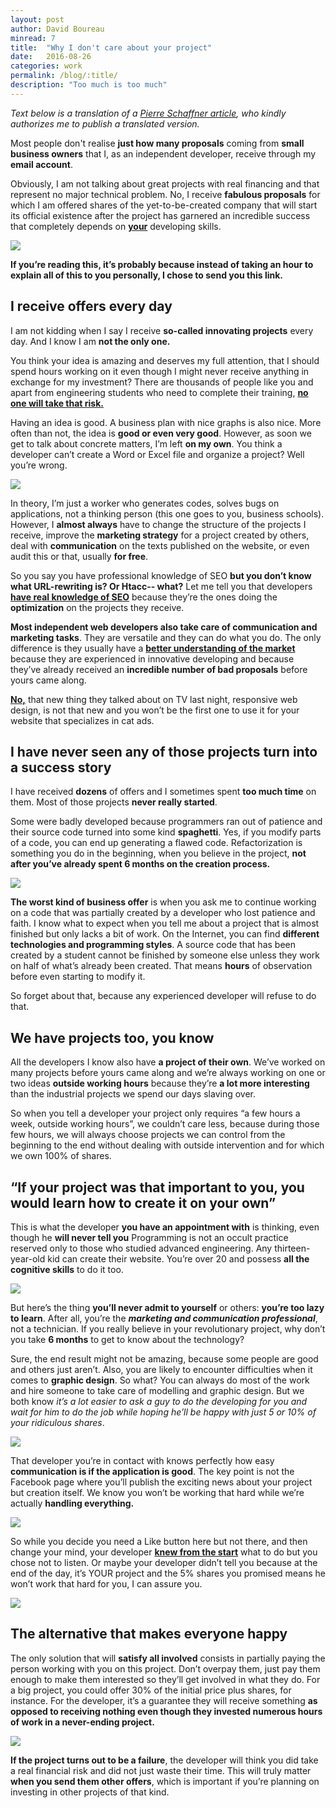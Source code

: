 ```yaml
---
layout: post
author: David Boureau
minread: 7
title:  "Why I don't care about your project"
date:   2016-08-26
categories: work
permalink: /blog/:title/
description: "Too much is too much"
---
```


*Text below is a translation of a [Pierre Schaffner article](http://blog.laurentschaffner.com/pourquoi-je-me-fous-de-ton-projet/), who kindly authorizes me to publish a translated version.*

Most people don't realise **just how many proposals** coming from **small business owners** that I, as an independent developer, receive through my **email account**.

Obviously, I am not talking about great projects with real financing and that represent no major technical problem. No, I receive **fabulous proposals** for which I am offered shares of the yet-to-be-created company that will start its official existence after the project has garnered an incredible success that completely depends on <b style="text-decoration:underline">your</b> developing skills.

![](http://res.cloudinary.com/bdavidxyz-com/image/upload/v1472270159/widcayp1_tw3mn7.png)

**If you’re reading this, it’s probably because instead of taking an hour to explain all of this to you personally, I chose to send you this link.**

## I receive offers every day

I am not kidding when I say I receive **so-called innovating projects** every day. And I know I am **not the only one.**

You think your idea is amazing and deserves my full attention, that I should spend hours working on it even though I might never receive anything in exchange for my investment? There are thousands of people like you and apart from engineering students who need to complete their training, <b style="text-decoration:underline">no one will take that risk.</b>

Having an idea is good. A business plan with nice graphs is also nice. More often than not, the idea is **good or even very good**. However, as soon we get to talk about concrete matters, I’m left **on my own**. You think a developer can’t create a Word or Excel file and organize a project? Well you’re wrong.


![](http://res.cloudinary.com/bdavidxyz-com/image/upload/v1472270164/widcayp2_zxtbgu.png)


In theory, I’m just a worker who generates codes, solves bugs on applications, not a thinking person (this one goes to you, business schools). However, I **almost always** have to change the structure of the projects I receive, improve the **marketing strategy** for a project created by others, deal with **communication** on the texts published on the website, or even audit this or that, usually **for free**.

So you say you have professional knowledge of SEO **but you don’t know what URL-rewriting is? Or Htacc-- what?** Let me tell you that developers <b style="text-decoration:underline">have real knowledge of SEO</b> because they’re the ones doing the **optimization** on the projects they receive.

**Most independent web developers also take care of communication and marketing tasks**. They are versatile and they can do what you do. The only difference is they usually have a <b style="text-decoration:underline">better understanding of the market</b> because they are experienced in innovative developing and because they’ve already received an **incredible number of bad proposals** before yours came along.

<b style="text-decoration:underline">No,</b> that new thing they talked about on TV last night, responsive web design, is not that new and you won’t be the first one to use it for your website that specializes in cat ads.

## I have never seen any of those projects turn into a success story

I have received **dozens** of offers and I sometimes spent **too much time** on them. Most of those projects **never really started**. 

Some were badly developed because programmers ran out of patience and their source code turned into some kind **spaghetti**. Yes, if you modify parts of a code, you can end up generating a flawed code. Refactorization is something you do in the beginning, when you believe in the project, **not after you’ve already spent 6 months on the creation process.**


![](http://res.cloudinary.com/bdavidxyz-com/image/upload/v1472270152/widcayp3_vwjx4o.png)

**The worst kind of business offer** is when you ask me to continue working on a code that was partially created by a developer who lost patience and faith. I know what to expect when you tell me about a project that is almost finished but only lacks a bit of work. On the Internet, you can find **different technologies and programming styles**. A source code that has been created by a student cannot be finished by someone else unless they work on half of what’s already been created. That means **hours** of observation before even starting to modify it.

So forget about that, because any experienced developer will refuse to do that.

## We have projects too, you know


All the developers I know also have **a project of their own**. We’ve worked on many projects before yours came along and we’re always working on one or two ideas **outside working hours** because they’re **a lot more interesting** than the industrial projects we spend our days slaving over.

So when you tell a developer your project only requires “a few hours a week, outside working hours”, we couldn’t care less, because during those few hours, we will always choose projects we can control from the beginning to the end without dealing with outside intervention and for which we own 100% of shares.

## “If your project was that important to you, you would learn how to create it on your own”

This is what the developer **you have an appointment with** is thinking, even though he **will never tell you** Programming is not an occult practice reserved only to those who studied advanced engineering. Any thirteen-year-old kid can create their website. You’re over 20 and possess **all the cognitive skills** to do it too.



![](http://res.cloudinary.com/bdavidxyz-com/image/upload/v1472270159/widcayp4_coadyw.png)

But here’s the thing **you’ll never admit to yourself** or others: **you’re too lazy to learn**. After all, you’re the ***marketing and communication professional***, not a technician. If you really believe in your revolutionary project, why don’t you take **6 months** to get to know about the technology?

Sure, the end result might not be amazing, because some people are good and others just aren’t. Also, you are likely to encounter difficulties when it comes to **graphic design**. So what? You can always do most of the work and hire someone to take care of modelling and graphic design. But we both know *it’s a lot easier to ask a guy to do the developing for you and wait for him to do the job while hoping he’ll be happy with just 5 or 10% of your ridiculous shares*.


![](http://res.cloudinary.com/bdavidxyz-com/image/upload/v1472270164/widcayp5_vmtftw.png)

That developer you’re in contact with knows perfectly how easy **communication is if the application is good**. The key point is not the Facebook page where you’ll publish the exciting news about your project but creation itself. We know you won’t be working that hard while we’re actually **handling everything.**


![](http://res.cloudinary.com/bdavidxyz-com/image/upload/v1472270166/widcayp6_ksvgqr.png)

So while you decide you need a Like button here but not there, and then change your mind, your developer <b style="text-decoration:underline">knew from the start</b> what to do but you chose not to listen. Or maybe your developer didn’t tell you because at the end of the day, it’s YOUR project and the 5% shares you promised means he won’t work that hard for you, I can assure you.


![](http://res.cloudinary.com/bdavidxyz-com/image/upload/v1472270167/widcayp7_n8e2ps.png)

## The alternative that makes everyone happy

The only solution that will **satisfy all involved** consists in partially paying the person working with you on this project. Don’t overpay them, just pay them enough to make them interested so they’ll get involved in what they do. For a big project, you could offer 30% of the initial price plus shares, for instance. For the developer, it’s a guarantee they will receive something **as opposed to receiving nothing even though they invested numerous hours of work in a never-ending project.**


![](http://res.cloudinary.com/bdavidxyz-com/image/upload/v1472270167/widcayp8_y0pw7v.png)


**If the project turns out to be a failure**, the developer will think you did take a real financial risk and did not just waste their time. This will truly matter **when you send them other offers**, which is important if you’re planning on investing in other projects of that kind.
